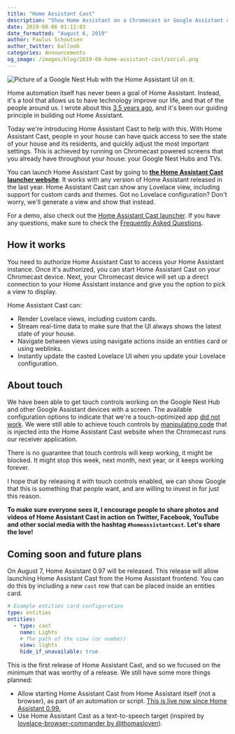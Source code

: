 ```yaml
---
title: "Home Assistant Cast"
description: "Show Home Assistant on a Chromecast or Google Assistant device with screen."
date: 2019-08-06 01:11:03
date_formatted: "August 6, 2019"
author: Paulus Schoutsen
author_twitter: balloob
categories: Announcements
og_image: /images/blog/2019-08-home-assistant-cast/social.png
---
```


<p class='img'>
<img src='/images/blog/2019-08-home-assistant-cast/hero.png' alt='Picture of a Google Nest Hub with the Home Assistant UI on it.'>
</p>

Home automation itself has never been a goal of Home Assistant. Instead, it's a tool that allows us to have technology improve our life, and that of the people around us. I wrote about this [3,5 years ago](https://www.home-assistant.io/blog/2016/01/19/perfect-home-automation/), and it's been our guiding principle in building out Home Assistant.

Today we're introducing Home Assistant Cast to help with this. With Home Assistant Cast, people in your house can have quick access to see the state of your house and its residents, and quickly adjust the most important settings. This is achieved by running on Chromecast powered screens that you already have throughout your house: your Google Nest Hubs and TVs.

You can launch Home Assistant Cast by going to [**the Home Assistant Cast launcher website**](https://cast.home-assistant.io). It works with any version of Home Assistant released in the last year. Home Assistant Cast can show any Lovelace view, including support for custom cards and themes. Got no Lovelace configuration? Don't worry, we'll generate a view and show that instead.

For a demo, also check out the [Home Assistant Cast launcher](https://cast.home-assistant.io). If you have any questions, make sure to check the [Frequently Asked Questions](https://cast.home-assistant.io/faq.html).

## How it works

You need to authorize Home Assistant Cast to access your Home Assistant instance. Once it's authorized, you can start Home Assistant Cast on your Chromecast device. Next, your Chromecast device will set up a direct connection to your Home Assistant instance and give you the option to pick a view to display.

Home Assistant Cast can:

- Render Lovelace views, including custom cards.
- Stream real-time data to make sure that the UI always shows the latest state of your house.
- Navigate between views using navigate actions inside an entities card or using weblinks.
- Instantly update the casted Lovelace UI when you update your Lovelace configuration.

## About touch

We have been able to get touch controls working on the Google Nest Hub and other Google Assistant devices with a screen. The available configuration options to indicate that we're a touch-optimized app [did not work](https://github.com/home-assistant/home-assistant-polymer/blob/98b882d5991e05fae7962d96e5d0f7a5ae773a5b/cast/src/receiver/entrypoint.ts#L18-L30). We were still able to achieve touch controls by [manipulating code](https://github.com/home-assistant/home-assistant-polymer/blob/98b882d5991e05fae7962d96e5d0f7a5ae773a5b/cast/src/receiver/layout/hc-main.ts#L200-L206) that is injected into the Home Assistant Cast website when the Chromecast runs our receiver application.

There is no guarantee that touch controls will keep working, it might be blocked. It might stop this week, next month, next year, or it keeps working forever.

I hope that by releasing it with touch controls enabled, we can show Google that this is something that people want, and are willing to invest in for just this reason.

**To make sure everyone sees it, I encourage people to share photos and videos of Home Assistant Cast in action on Twitter, Facebook, YouTube and other social media with the hashtag `#homeassistantcast`. Let's share the love!**

## Coming soon and future plans

On August 7, Home Assistant 0.97 will be released. This release will allow launching Home Assistant Cast from the Home Assistant frontend. You can do this by including a new `cast` row that can be placed inside an entities card.

```yaml
# Example entities card configuration
type: entities
entities:
  - type: cast
    name: Lights
    # The path of the view (or number)
    view: lights
    hide_if_unavailable: true
```

This is the first release of Home Assistant Cast, and so we focused on the minimum that was worthy of a release. We still have some more things planned:

- Allow starting Home Assistant Cast from Home Assistant itself (not a browser), as part of an automation or script. [This is live now since Home Assistant 0.99.](/integrations/cast/#home-assistant-cast)
- Use Home Assistant Cast as a text-to-speech target (inspired by [lovelace-browser-commander by @thomasloven](https://github.com/thomasloven/lovelace-browser-commander)).
